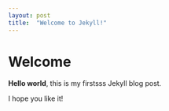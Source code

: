 ```yaml
---
layout: post
title:  "Welcome to Jekyll!"
---
```


# Welcome

**Hello world**, this is my firstsss Jekyll blog post.

I hope you like it!
